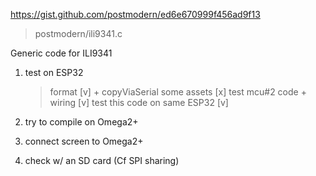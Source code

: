 https://gist.github.com/postmodern/ed6e670999f456ad9f13
  > postmodern/ili9341.c


Generic code for ILI9341

1) test on ESP32
    > format [v] + copyViaSerial some assets [x]
    > test mcu#2 code + wiring               [v]
    > test this code on same ESP32           [v]

2) try to compile on Omega2+

3) connect screen to Omega2+

4) check w/ an SD card (Cf SPI sharing)
